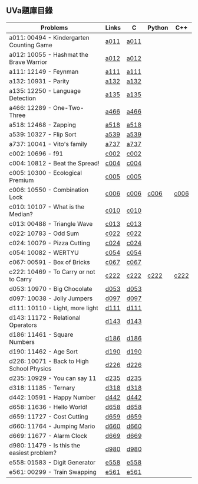 ## UVa題庫目錄

|Problems|Links|C|Python|C++|
|-|-|-|-|-|
|a011: 00494 - Kindergarten Counting Game|[a011](Contents/a011/a011.md)|[a011](Contents/a011/a011.c)|||
|a012: 10055 - Hashmat the Brave Warrior|[a012](Contents/a012/a012.md)|[a012](Contents/a012/a012.c)|||
|a111: 12149 - Feynman|[a111](Contents/a111/a111.md)|[a111](Contents/a111/a111.c)|||
|a132: 10931 - Parity|[a132](Contents/a132/a132.md)|[a132](Contents/a132/a132.c)|||
|a135: 12250 - Language Detection|[a135](Contents/a135/a135.md)|[a135](Contents/a135/a135.c)|||
|a466: 12289 - One-Two-Three|[a466](Contents/a466/a466.md)|[a466](Contents/a466/a466.c)|||
|a518: 12468 - Zapping|[a518](Contents/a518/a518.md)|[a518](Contents/a518/a518.c)|||
|a539: 10327 - Flip Sort|[a539](Contents/a539/a539.md)|[a539](Contents/a539/a539.c)|||
|a737: 10041 - Vito's family|[a737](Contents/a737/a737.md)|[a737](Contents/a737/a737.c)|||
|c002: 10696 - f91|[c002](Contents/c002/c002.md)|[c002](Contents/c002/c002.c)|||
|c004: 10812 - Beat the Spread!|[c004](Contents/c004/c004.md)|[c004](Contents/c004/c004.c)|||
|c005: 10300 - Ecological Premium|[c005](Contents/c005/c005.md)|[c005](Contents/c005/c005.c)|||
|c006: 10550 - Combination Lock|[c006](Contents/c006/c006.md)|[c006](Contents/c006/c006.c)|[c006](Contents/c006/c006.py)|[c006](Contents/c006/c006.cpp)|
|c010: 10107 - What is the Median?|[c010](Contents/c010/c010.md)|[c010](Contents/c010/c010.c)|||
|c013: 00488 - Triangle Wave|[c013](Contents/c013/c013.md)|[c013](Contents/c013/c013.c)|||
|c022: 10783 - Odd Sum|[c022](Contents/c022/c022.md)|[c022](Contents/c022/c022.c)|||
|c024: 10079 - Pizza Cutting|[c024](Contents/c024/c024.md)|[c024](Contents/c024/c024.c)|||
|c054: 10082 - WERTYU|[c054](Contents/c054/c054.md)|[c054](Contents/c054/c054.c)|||
|c067: 00591 - Box of Bricks|[c067](Contents/c067/c067.md)|[c067](Contents/c067/c067.c)|||
|c222: 10469 - To Carry or not to Carry|[c222](Contents/c222/c222.md)|[c222](Contents/c222/c222.c)|[c222](Contents/c222/c222.py)|[c222](Contents/c222/c222.cpp)|
|d053: 10970 - Big Chocolate|[d053](Contents/d053/d053.md)|[d053](Contents/d053/d053.c)|||
|d097: 10038 - Jolly Jumpers|[d097](Contents/d097/d097.md)|[d097](Contents/d097/d097.c)|||
|d111: 10110 - Light, more light|[d111](Contents/d111/d111.md)|[d111](Contents/d111/d111.c)|||
|d143: 11172 - Relational Operators|[d143](Contents/d143/d143.md)|[d143](Contents/d143/d143.c)|||
|d186: 11461 - Square Numbers|[d186](Contents/d186/d186.md)|[d186](Contents/d186/d186.c)|||
|d190: 11462 - Age Sort|[d190](Contents/d190/d190.md)|[d190](Contents/d190/d190.c)|||
|d226: 10071 - Back to High School Physics|[d226](Contents/d226/d226.md)|[d226](Contents/d226/d226.c)|||
|d235: 10929 - You can say 11|[d235](Contents/d235/d235.md)|[d235](Contents/d235/d235.c)|||
|d318: 11185 - Ternary|[d318](Contents/d318/d318.md)|[d318](Contents/d318/d318.c)|||
|d442: 10591 - Happy Number|[d442](Contents/d442/d442.md)|[d442](Contents/d442/d442.c)|||
|d658: 11636 - Hello World!|[d658](Contents/d658/d658.md)|[d658](Contents/d658/d658.c)|||
|d659: 11727 - Cost Cutting|[d659](Contents/d659/d659.md)|[d659](Contents/d659/d659.c)|||
|d660: 11764 - Jumping Mario|[d660](Contents/d660/d660.md)|[d660](Contents/d660/d660.c)|||
|d669: 11677 - Alarm Clock|[d669](Contents/d669/d669.md)|[d669](Contents/d669/d669.c)|||
|d980: 11479 - Is this the easiest problem?|[d980](Contents/d980/d980.md)|[d980](Contents/d980/d980.c)|||
|e558: 01583 - Digit Generator|[e558](Contents/e558/e558.md)|[e558](Contents/e558/e558.c)|||
|e561: 00299 - Train Swapping|[e561](Contents/e561/e561.md)|[e561](Contents/e561/e561.c)||

